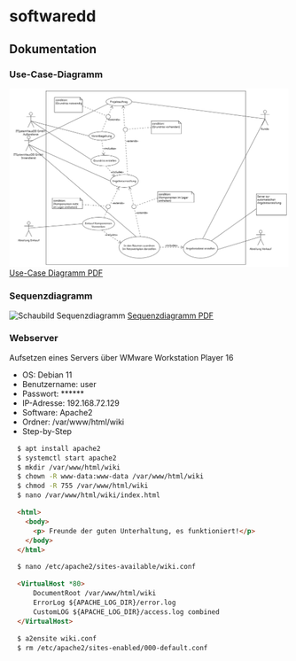 # softwaredd
## Dokumentation

### Use-Case-Diagramm
![Schaubild Use-Case](static/images/use-case.png "Title")
[Use-Case Diagramm PDF](use-case.pdf)

### Sequenzdiagramm
![Schaubild Sequenzdiagramm](static/images/Sequendiagramm.png "Title")
[Sequenzdiagramm PDF](Sequenzdiagramm.pdf)
### Webserver

Aufsetzen eines Servers über WMware Workstation Player 16
- OS: Debian 11
- Benutzername: user
- Passwort: ******
- IP-Adresse: 192.168.72.129
- Software: Apache2 
- Ordner: /var/www/html/wiki
- Step-by-Step
```bash
  $ apt install apache2
  $ systemctl start apache2
  $ mkdir /var/www/html/wiki
  $ chown -R www-data:www-data /var/www/html/wiki
  $ chmod -R 755 /var/www/html/wiki
  $ nano /var/www/html/wiki/index.html
```
```html
  <html>
    <body>
      <p> Freunde der guten Unterhaltung, es funktioniert!</p>
    </body>
  </html>

```
```bash
  $ nano /etc/apache2/sites-available/wiki.conf
```
```html
  <VirtualHost *80>
	  DocumentRoot /var/www/html/wiki
	  ErrorLog ${APACHE_LOG_DIR}/error.log
	  CustomLOG ${APACHE_LOG_DIR}/access.log combined
  </VirtualHost>
```
```bash
  $ a2ensite wiki.conf
  $ rm /etc/apache2/sites-enabled/000-default.conf
```
